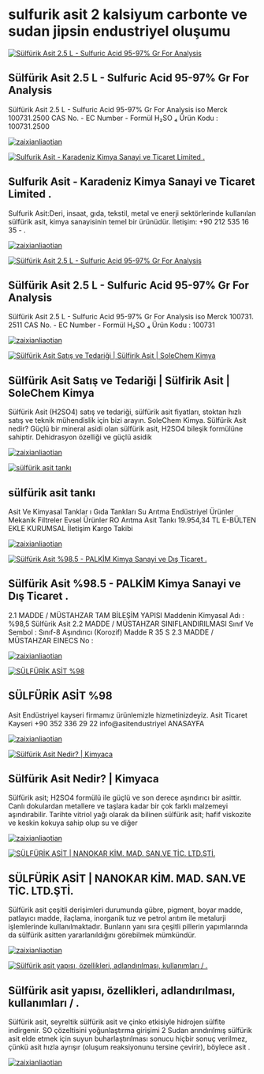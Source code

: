 # sulfurik asit 2 kalsiyum carbonte ve sudan jipsin endustriyel oluşumu
<a href="https://mnn.zoosnet.net/LR/Chatpre.aspx?id=MNN94995150&p=https://topgrinding.com/" target="_blank">![Sülfürik Asit 2.5 L - Sulfuric Acid 95-97% Gr For Analysis](https://github.com/technlg/images/blob/main/37.jpg)</a>
## Sülfürik Asit 2.5 L - Sulfuric Acid 95-97% Gr For Analysis
Sülfürik Asit 2.5 L - Sulfuric Acid 95-97% Gr For Analysis iso Merck 100731.2500 CAS No. - EC Number - Formül H₂SO ₄ Ürün Kodu : 100731.2500 
<a href="https://mnn.zoosnet.net/LR/Chatpre.aspx?id=MNN94995150&p=https://topgrinding.com/" target="_blank"><img src="https://github.com/technlg/images/raw/main/chat11.jpg" alt="zaixianliaotian"/></a><a href="//whatsapp.shibangsoft.com/WhatsApp.php" ><img src="https://github.com/technlg/images/raw/main/chat11.png" alt=""></a>
<a href="https://mnn.zoosnet.net/LR/Chatpre.aspx?id=MNN94995150&p=https://topgrinding.com/" target="_blank">![Sulfurik Asit - Karadeniz Kimya Sanayi ve Ticaret Limited .](https://github.com/technlg/images/blob/main/30.jpg)</a>
## Sulfurik Asit - Karadeniz Kimya Sanayi ve Ticaret Limited .
Sulfurik Asit:Deri, insaat, gıda, tekstil, metal ve enerji sektörlerinde kullanılan sülfürik asit, kimya sanayisinin temel bir ürünüdür. İletişim: +90 212 535 16 35 - .
<a href="https://mnn.zoosnet.net/LR/Chatpre.aspx?id=MNN94995150&p=https://topgrinding.com/" target="_blank"><img src="https://github.com/technlg/images/raw/main/chat11.jpg" alt="zaixianliaotian"/></a><a href="//whatsapp.shibangsoft.com/WhatsApp.php" ><img src="https://github.com/technlg/images/raw/main/chat11.png" alt=""></a>
<a href="https://mnn.zoosnet.net/LR/Chatpre.aspx?id=MNN94995150&p=https://topgrinding.com/" target="_blank">![Sülfürik Asit 2.5 L - Sulfuric Acid 95-97% Gr For Analysis](https://github.com/technlg/images/blob/main/41.jpg)</a>
## Sülfürik Asit 2.5 L - Sulfuric Acid 95-97% Gr For Analysis
Sülfürik Asit 2.5 L - Sulfuric Acid 95-97% Gr For Analysis iso Merck 100731. 2511 CAS No. - EC Number - Formül H₂SO ₄ Ürün Kodu : 100731 
<a href="https://mnn.zoosnet.net/LR/Chatpre.aspx?id=MNN94995150&p=https://topgrinding.com/" target="_blank"><img src="https://github.com/technlg/images/raw/main/chat11.jpg" alt="zaixianliaotian"/></a><a href="//whatsapp.shibangsoft.com/WhatsApp.php" ><img src="https://github.com/technlg/images/raw/main/chat11.png" alt=""></a>
<a href="https://mnn.zoosnet.net/LR/Chatpre.aspx?id=MNN94995150&p=https://topgrinding.com/" target="_blank">![Sülfürik Asit Satış ve Tedariği | Sülfirik Asit | SoleChem Kimya](https://github.com/technlg/images/blob/main/50.jpg)</a>
## Sülfürik Asit Satış ve Tedariği | Sülfirik Asit | SoleChem Kimya
Sülfürik Asit (H2SO4) satış ve tedariği, sülfürik asit fiyatları, stoktan hızlı satış ve teknik mühendislik için bizi arayın. SoleChem Kimya. Sülfürik Asit nedir? Güçlü bir mineral asidi olan sülfürik asit, H2SO4 bileşik formülüne sahiptir. Dehidrasyon özelliği ve güçlü asidik 
<a href="https://mnn.zoosnet.net/LR/Chatpre.aspx?id=MNN94995150&p=https://topgrinding.com/" target="_blank"><img src="https://github.com/technlg/images/raw/main/chat11.jpg" alt="zaixianliaotian"/></a><a href="//whatsapp.shibangsoft.com/WhatsApp.php" ><img src="https://github.com/technlg/images/raw/main/chat11.png" alt=""></a>
<a href="https://mnn.zoosnet.net/LR/Chatpre.aspx?id=MNN94995150&p=https://topgrinding.com/" target="_blank">![sülfürik asit tankı](https://github.com/technlg/images/blob/main/41.jpg)</a>
## sülfürik asit tankı
Asit Ve Kimyasal Tanklar ı Gıda Tankları Su Arıtma Endüstriyel Ürünler Mekanik Filtreler Evsel Ürünler RO Arıtma Asit Tankı 19.954,34 TL E-BÜLTEN EKLE KURUMSAL İletişim Kargo Takibi 
<a href="https://mnn.zoosnet.net/LR/Chatpre.aspx?id=MNN94995150&p=https://topgrinding.com/" target="_blank"><img src="https://github.com/technlg/images/raw/main/chat11.jpg" alt="zaixianliaotian"/></a><a href="//whatsapp.shibangsoft.com/WhatsApp.php" ><img src="https://github.com/technlg/images/raw/main/chat11.png" alt=""></a>
<a href="https://mnn.zoosnet.net/LR/Chatpre.aspx?id=MNN94995150&p=https://topgrinding.com/" target="_blank">![Sülfürik Asit %98.5 - PALKİM Kimya Sanayi ve Dış Ticaret .](https://github.com/technlg/images/blob/main/64.jpg)</a>
## Sülfürik Asit %98.5 - PALKİM Kimya Sanayi ve Dış Ticaret .
2.1 MADDE / MÜSTAHZAR TAM BİLEŞİM YAPISI Maddenin Kimyasal Adı : %98,5 Sülfürik Asit 2.2 MADDE / MÜSTAHZAR SINIFLANDIRILMASI Sınıf Ve Sembol : Sınıf-8 Aşındırıcı (Korozif) Madde R 35 S 2.3 MADDE / MÜSTAHZAR EINECS No :
<a href="https://mnn.zoosnet.net/LR/Chatpre.aspx?id=MNN94995150&p=https://topgrinding.com/" target="_blank"><img src="https://github.com/technlg/images/raw/main/chat11.jpg" alt="zaixianliaotian"/></a><a href="//whatsapp.shibangsoft.com/WhatsApp.php" ><img src="https://github.com/technlg/images/raw/main/chat11.png" alt=""></a>
<a href="https://mnn.zoosnet.net/LR/Chatpre.aspx?id=MNN94995150&p=https://topgrinding.com/" target="_blank">![SÜLFÜRİK ASİT %98](https://github.com/technlg/images/blob/main/23.jpg)</a>
## SÜLFÜRİK ASİT %98
Asit Endüstriyel kayseri firmamız ürünlemizle hizmetinizdeyiz. Asit Ticaret Kayseri +90 352 336 29 22 info@asitendustriyel ANASAYFA 
<a href="https://mnn.zoosnet.net/LR/Chatpre.aspx?id=MNN94995150&p=https://topgrinding.com/" target="_blank"><img src="https://github.com/technlg/images/raw/main/chat11.jpg" alt="zaixianliaotian"/></a><a href="//whatsapp.shibangsoft.com/WhatsApp.php" ><img src="https://github.com/technlg/images/raw/main/chat11.png" alt=""></a>
<a href="https://mnn.zoosnet.net/LR/Chatpre.aspx?id=MNN94995150&p=https://topgrinding.com/" target="_blank">![Sülfürik Asit Nedir? | Kimyaca](https://github.com/technlg/images/blob/main/48.jpg)</a>
## Sülfürik Asit Nedir? | Kimyaca
Sülfürik asit; H2SO4 formülü ile güçlü ve son derece aşındırıcı bir asittir. Canlı dokulardan metallere ve taşlara kadar bir çok farklı malzemeyi aşındırabilir. Tarihte vitriol yağı olarak da bilinen sülfürik asit; hafif viskozite ve keskin kokuya sahip olup su ve diğer 
<a href="https://mnn.zoosnet.net/LR/Chatpre.aspx?id=MNN94995150&p=https://topgrinding.com/" target="_blank"><img src="https://github.com/technlg/images/raw/main/chat11.jpg" alt="zaixianliaotian"/></a><a href="//whatsapp.shibangsoft.com/WhatsApp.php" ><img src="https://github.com/technlg/images/raw/main/chat11.png" alt=""></a>
<a href="https://mnn.zoosnet.net/LR/Chatpre.aspx?id=MNN94995150&p=https://topgrinding.com/" target="_blank">![SÜLFÜRİK ASİT | NANOKAR KİM. MAD. SAN.VE TİC. LTD.ŞTİ.](https://github.com/technlg/images/blob/main/26.jpg)</a>
## SÜLFÜRİK ASİT | NANOKAR KİM. MAD. SAN.VE TİC. LTD.ŞTİ.
Sülfürik asit çeşitli derişimleri durumunda gübre, pigment, boyar madde, patlayıcı madde, ilaçlama, inorganik tuz ve petrol arıtım ile metalurji işlemlerinde kullanılmaktadır. Bunların yanı sıra çeşitli pillerin yapımlarında da sülfürik asitten yararlanıldığını görebilmek mümkündür.
<a href="https://mnn.zoosnet.net/LR/Chatpre.aspx?id=MNN94995150&p=https://topgrinding.com/" target="_blank"><img src="https://github.com/technlg/images/raw/main/chat11.jpg" alt="zaixianliaotian"/></a><a href="//whatsapp.shibangsoft.com/WhatsApp.php" ><img src="https://github.com/technlg/images/raw/main/chat11.png" alt=""></a>
<a href="https://mnn.zoosnet.net/LR/Chatpre.aspx?id=MNN94995150&p=https://topgrinding.com/" target="_blank">![Sülfürik asit yapısı, özellikleri, adlandırılması, kullanımları / .](https://github.com/technlg/images/blob/main/10.jpg)</a>
## Sülfürik asit yapısı, özellikleri, adlandırılması, kullanımları / .
Sülfürik asit, seyreltik sülfürik asit ve çinko etkisiyle hidrojen sülfite indirgenir. SO çözeltisini yoğunlaştırma girişimi 2 Sudan arındırılmış sülfürik asit elde etmek için suyun buharlaştırılması sonucu hiçbir sonuç verilmez, çünkü asit hızla ayrışır (oluşum reaksiyonunu tersine çevirir), böylece asit .
<a href="https://mnn.zoosnet.net/LR/Chatpre.aspx?id=MNN94995150&p=https://topgrinding.com/" target="_blank"><img src="https://github.com/technlg/images/raw/main/chat11.jpg" alt="zaixianliaotian"/></a><a href="//whatsapp.shibangsoft.com/WhatsApp.php" ><img src="https://github.com/technlg/images/raw/main/chat11.png" alt=""></a>
